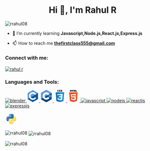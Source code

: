 <h1 align="center">Hi 👋, I'm Rahul R</h1>
<p align="left"> <img src="https://komarev.com/ghpvc/?username=rrahul08&label=Profile%20views&color=0e75b6&style=flat" alt="rrahul08" /> </p>



- 🌱 I’m currently learning **Javascript,Node.js,React.js,Express.js**

- 📫 How to reach me **thefirstclass555@gmail.com**

<h3 align="left">Connect with me:</h3>
<p align="left">

<a href="https://linkedin.com/in/rahul r" target="blank"><img align="center" src="https://raw.githubusercontent.com/rahuldkjain/github-profile-readme-generator/master/src/images/icons/Social/linked-in-alt.svg" alt="rahul r" height="30" width="40" /></a>
</p>

<h3 align="left">Languages and Tools:</h3>
<p align="left"> <a href="https://www.blender.org/" target="_blank" rel="noreferrer"> <img src="https://download.blender.org/branding/community/blender_community_badge_white.svg" alt="blender" width="40" height="40"/> </a> <a href="https://www.cprogramming.com/" target="_blank" rel="noreferrer"> <img src="https://raw.githubusercontent.com/devicons/devicon/master/icons/c/c-original.svg" alt="c" width="40" height="40"/> </a> <a href="https://www.w3schools.com/cpp/" target="_blank" rel="noreferrer"> <img src="https://raw.githubusercontent.com/devicons/devicon/master/icons/cplusplus/cplusplus-original.svg" alt="cplusplus" width="40" height="40"/> </a> <a href="https://www.w3schools.com/css/" target="_blank" rel="noreferrer"> <img src="https://raw.githubusercontent.com/devicons/devicon/master/icons/css3/css3-original-wordmark.svg" alt="css3" width="40" height="40"/> </a> <a href="https://www.w3.org/html/" target="_blank" rel="noreferrer"> <img src="https://raw.githubusercontent.com/devicons/devicon/master/icons/html5/html5-original-wordmark.svg" alt="html5" width="40" height="40"/> </a> <a href="https://www.javascript.com" target="_blank" rel="noreferrer"> <img src="https://cdn-icons-png.flaticon.com/512/5968/5968292.png" alt="javascript" width="40" height="40"/> </a> 
  <a href="https://www.nodejs.org" target="_blank" rel="noreferrer"> <img src="https://cdn-icons-png.flaticon.com/512/919/919825.png" alt="nodejs" width="40" height="40"/> </a> 
  <a href="https://www.react.dev" target="_blank" rel="noreferrer"> <img src="https://cdn-icons-png.flaticon.com/512/1126/1126012.png" alt="reactjs" width="40" height="40"/> </a> 
  <a href="https://www.express.com" target="_blank" rel="noreferrer"> <img src="https://icons8.com/icon/kg46nzoJrmTR/express-js" alt="expressjs" width="40" height="40"/> </a> 
  
  <a href="https://www.python.org" target="_blank" rel="noreferrer"> <img src="https://raw.githubusercontent.com/devicons/devicon/master/icons/python/python-original.svg" alt="python" width="40" height="40"/> </a> </p>

<p><img align="left" src="https://github-readme-stats.vercel.app/api/top-langs?username=rrahul08&show_icons=true&locale=en&layout=compact" alt="rrahul08" /></p>

<p>&nbsp;<img align="center" src="https://github-readme-stats.vercel.app/api?username=rrahul08&show_icons=true&locale=en" alt="rrahul08" /></p>

<p><img align="center" src="https://github-readme-streak-stats.herokuapp.com/?user=rrahul08&" alt="rrahul08" /></p>
